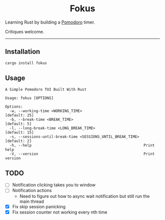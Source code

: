 <h1 align="center">Fokus</h1>

Learning Rust by building a [Pomodoro](https://en.wikipedia.org/wiki/Pomodoro_Technique) timer.

Critiques welcome.

---

## Installation

```
cargo install fokus
```

## Usage

```
A Simple Pomodoro TUI Built With Rust

Usage: fokus [OPTIONS]

Options:
  -w, --working-time <WORKING_TIME>                            [default: 25]
  -b, --break-time <BREAK_TIME>                                [default: 5]
  -l, --long-break-time <LONG_BREAK_TIME>                      [default: 15]
  -s, --sessions-until-break-time <SESSIONS_UNTIL_BREAK_TIME>  [default: 2]
  -h, --help                                                   Print help
  -V, --version                                                Print version
```

## TODO

- [ ] Notification clicking takes you to window
- [ ] Notification actions
  - Need to figure out how to async wait notification but still run the main thread
- [x] Fix skip session panicking
- [x] Fix session counter not working every nth time
